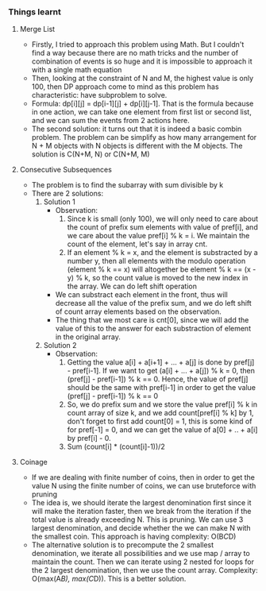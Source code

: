 ### Things learnt
1. Merge List
	- Firstly, I tried to approach this problem using Math. But I couldn't find a way because there are no math tricks and the number of combination of events is so huge and it is impossible to approach it with a single math equation
	- Then, looking at the constraint of N and M, the highest value is only 100, then DP approach come to mind as this problem has characteristic: have subproblem to solve.
	- Formula: dp[i][j] = dp[i-1][j] + dp[i][j-1]. That is the formula because in one action, we can take one element from first list or second list, and we can sum the events from 2 actions here.
	- The second solution: it turns out that it is indeed a basic combin problem. The problem can be simplify as how many arrangement for N + M objects with N objects is different with the M objects. The solution is C(N+M, N) or C(N+M, M)
2. Consecutive Subsequences
	- The problem is to find the subarray with sum divisible by k
	- There are 2 solutions:
		1. Solution 1
			- Observation: 
				1. Since k is small (only 100), we will only need to care about the count of prefix sum elements with value of pref[i], and we care about the value pref[i] % k = i. We maintain the count of the element, let's say in array cnt. 
				2. If an element % k = x, and the element is substracted by a number y, then all elements with the modulo operation (element % k == x) will altogether be element % k == (x - y) % k, so the count value is moved to the new index in the array. We can do left shift operation
			- We can substract each element in the front, thus will decrease all the value of the prefix sum, and we do left shift of count array elements based on the observation.
			- The thing that we most care is cnt[0], since we will add the value of this to the answer for each substraction of element in the original array.  
		2. Solution 2
			- Observation:
				1. Getting the value a[i] + a[i+1] + ... + a[j] is done by pref[j] - pref[i-1]. If we want to get (a[i] + ... + a[j]) % k = 0, then (pref[j] - pref[i-1]) % k == 0. Hence, the value of pref[j] should be the same with pref[i-1] in order to get the value (pref[j] - pref[i-1]) % k == 0
				2. So, we do prefix sum and we store the value pref[i] % k in count array of size k, and we add count[pref[i] % k] by 1, don't forget to first add count[0] = 1, this is some kind of for pref[-1] = 0, and we can get the value of a[0] + .. + a[i] by pref[i] - 0.
				3. Sum (count[i] * (count[i]-1))/2

3. Coinage
	- If we are dealing with finite number of coins, then in order to get the value N using the finite number of coins, we can use bruteforce with pruning
	- The idea is, we should iterate the largest denomination first since it will make the iteration faster, then we break from the iteration if the total value is already exceeding N. This is pruning. We can use 3 largest denomination, and decide whether the we can make N with the smallest coin. This approach is having complexity: O(B*C*D)
	- The alternative solution is to precompute the 2 smallest denomination, we iterate all possibilities and we use map / array to maintain the count. Then we can iterate using 2 nested for loops for the 2 largest denomination, then we use the count array. Complexity: O(max(A*B), max(C*D)). This is a better solution.
		
